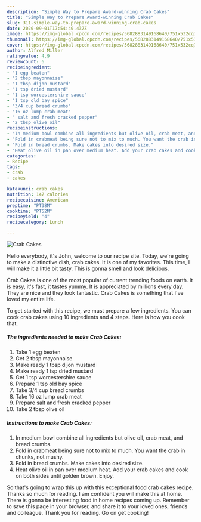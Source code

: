 ```yaml
---
description: "Simple Way to Prepare Award-winning Crab Cakes"
title: "Simple Way to Prepare Award-winning Crab Cakes"
slug: 311-simple-way-to-prepare-award-winning-crab-cakes
date: 2020-09-01T17:54:40.437Z
image: https://img-global.cpcdn.com/recipes/5682883149168640/751x532cq70/crab-cakes-recipe-main-photo.jpg
thumbnail: https://img-global.cpcdn.com/recipes/5682883149168640/751x532cq70/crab-cakes-recipe-main-photo.jpg
cover: https://img-global.cpcdn.com/recipes/5682883149168640/751x532cq70/crab-cakes-recipe-main-photo.jpg
author: Alfred Miller
ratingvalue: 4.9
reviewcount: 6
recipeingredient:
- "1 egg beaten"
- "2 tbsp mayonnaise"
- "1 tbsp dijon mustard"
- "1 tsp dried mustard"
- "1 tsp worcestershire sauce"
- "1 tsp old bay spice"
- "3/4 cup bread crumbs"
- "16 oz lump crab meat"
- " salt and fresh cracked pepper"
- "2 tbsp olive oil"
recipeinstructions:
- "In medium bowl combine all ingredients but olive oil, crab meat, and bread crumbs."
- "Fold in crabmeat being sure not to mix to much. You want the crab in chunks, not mushy."
- "Fold in bread crumbs. Make cakes into desired size."
- "Heat olive oil in pan over medium heat. Add your crab cakes and cook on both sides until golden brown. Enjoy."
categories:
- Recipe
tags:
- crab
- cakes

katakunci: crab cakes 
nutrition: 147 calories
recipecuisine: American
preptime: "PT38M"
cooktime: "PT52M"
recipeyield: "4"
recipecategory: Lunch

---
```



![Crab Cakes](https://img-global.cpcdn.com/recipes/5682883149168640/751x532cq70/crab-cakes-recipe-main-photo.jpg)

Hello everybody, it's John, welcome to our recipe site. Today, we're going to make a distinctive dish, crab cakes. It is one of my favorites. This time, I will make it a little bit tasty. This is gonna smell and look delicious.

Crab Cakes is one of the most popular of current trending foods on earth. It is easy, it's fast, it tastes yummy. It is appreciated by millions every day. They are nice and they look fantastic. Crab Cakes is something that I've loved my entire life.




To get started with this recipe, we must prepare a few ingredients. You can cook crab cakes using 10 ingredients and 4 steps. Here is how you cook that.

<!--inarticleads1-->

##### The ingredients needed to make Crab Cakes:

1. Take 1 egg beaten
1. Get 2 tbsp mayonnaise
1. Make ready 1 tbsp dijon mustard
1. Make ready 1 tsp dried mustard
1. Get 1 tsp worcestershire sauce
1. Prepare 1 tsp old bay spice
1. Take 3/4 cup bread crumbs
1. Take 16 oz lump crab meat
1. Prepare  salt and fresh cracked pepper
1. Take 2 tbsp olive oil




<!--inarticleads2-->

##### Instructions to make Crab Cakes:

1. In medium bowl combine all ingredients but olive oil, crab meat, and bread crumbs.
1. Fold in crabmeat being sure not to mix to much. You want the crab in chunks, not mushy.
1. Fold in bread crumbs. Make cakes into desired size.
1. Heat olive oil in pan over medium heat. Add your crab cakes and cook on both sides until golden brown. Enjoy.




So that's going to wrap this up with this exceptional food crab cakes recipe. Thanks so much for reading. I am confident you will make this at home. There is gonna be interesting food in home recipes coming up. Remember to save this page in your browser, and share it to your loved ones, friends and colleague. Thank you for reading. Go on get cooking!
